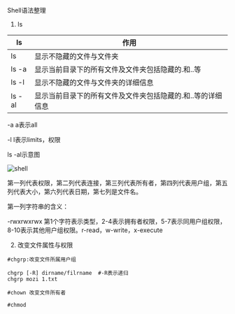 Shell语法整理

1. ls

| ls     | 作用                                                        |
| ------ | ----------------------------------------------------------- |
| ls     | 显示不隐藏的文件与文件夹                                    |
| ls -a  | 显示当前目录下的所有文件及文件夹包括隐藏的.和..等           |
| ls -l  | 显示不隐藏的文件与文件夹的详细信息                          |
| ls -al | 显示当前目录下的所有文件及文件夹包括隐藏的.和..等的详细信息 |

-a  a表示all

-l l表示limits，权限

ls -al示意图

![shell](C:\Users\wangyu\Desktop\博客\shell.png)

第一列代表权限，第二列代表连接，第三列代表所有者，第四列代表用户组，第五列代表大小，第六列代表日期，第七列是文件名。



第一列字符串的含义：

-rwxrwxrwx 第1个字符表示类型，2-4表示拥有者权限，5-7表示同用户组权限，8-10表示其他用户组权限。r-read，w-write，x-execute



2. 改变文件属性与权限

```shell
#chgrp:改变文件所属用户组

chgrp [-R] dirname/filrname  #-R表示递归
chgrp mozi 1.txt

#chown 改变文件所有者
```

```shell
#chmod
```

